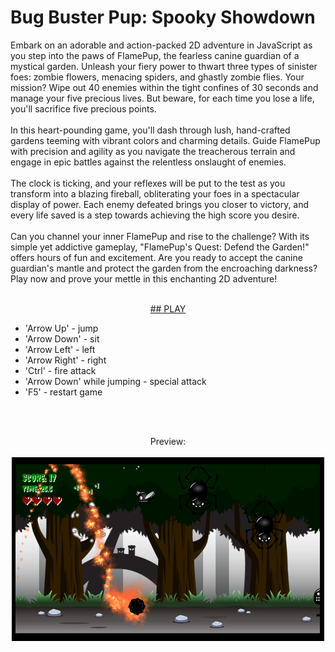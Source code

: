 # Bug Buster Pup: Spooky Showdown
Embark on an adorable and action-packed 2D adventure in JavaScript as you step into the paws of FlamePup, the fearless canine guardian of a mystical garden. Unleash your fiery power to thwart three types of sinister foes: zombie flowers, menacing spiders, and ghastly zombie flies. Your mission? Wipe out 40 enemies within the tight confines of 30 seconds and manage your five precious lives. But beware, for each time you lose a life, you'll sacrifice five precious points.
<br><br>
In this heart-pounding game, you'll dash through lush, hand-crafted gardens teeming with vibrant colors and charming details. Guide FlamePup with precision and agility as you navigate the treacherous terrain and engage in epic battles against the relentless onslaught of enemies.
<br><br>
The clock is ticking, and your reflexes will be put to the test as you transform into a blazing fireball, obliterating your foes in a spectacular display of power. Each enemy defeated brings you closer to victory, and every life saved is a step towards achieving the high score you desire.
<br><br>
Can you channel your inner FlamePup and rise to the challenge? With its simple yet addictive gameplay, "FlamePup's Quest: Defend the Garden!" offers hours of fun and excitement. Are you ready to accept the canine guardian's mantle and protect the garden from the encroaching darkness? Play now and prove your mettle in this enchanting 2D adventure!
<br><br>
<p align="center">
<a href="https://fiukpiotr.github.io/bug-buster-pup/">## PLAY</a>
</p>
<ul>
  <li>'Arrow Up' - jump</li>
  <li>'Arrow Down' - sit</li>
  <li>'Arrow Left' - left</li>
  <li>'Arrow Right' - right</li>
  <li>'Ctrl' - fire attack</li>
  <li>'Arrow Down' while jumping - special attack</li>
  <li>'F5' - restart game</li>
</ul>
<br><br>
<p align="center">
  Preview:
  <br><br>
  <img src="/assets/images/sample.png" width="500">
</p>
